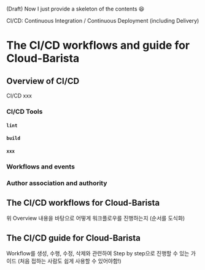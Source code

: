 (Draft) Now I just provide a skeleton of the contents 😆 

CI/CD: Continuous Integration / Continuous Deployment (including Delivery)

# The CI/CD workflows and guide for Cloud-Barista

## Overview of CI/CD

CI/CD xxx

### CI/CD Tools

#### `lint`
#### `build`
#### `xxx`

### Workflows and events

### Author association and authority



## The CI/CD workflows for Cloud-Barista

위 Overview 내용을 바탕으로 어떻게 워크플로우를 진행하는지 (순서를 도식화)


## The CI/CD guide for Cloud-Barista

Workflow를 생성, 수행, 수정, 삭제와 관련하여 Step by step으로 진행할 수 있는 가이드
(처음 접하는 사람도 쉽게 사용할 수 있어야함!)